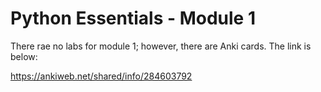 # Python Essentials - Module 1

There rae no labs for module 1; however, there are Anki cards. The link is below:

https://ankiweb.net/shared/info/284603792